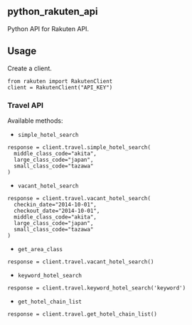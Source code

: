 ## python_rakuten_api

Python API for Rakuten API.

## Usage

Create a client.

```
from rakuten import RakutenClient
client = RakutenClient("API_KEY")
```

### Travel API

Available methods:

* `simple_hotel_search`

```
response = client.travel.simple_hotel_search(
  middle_class_code="akita",
  large_class_code="japan",
  small_class_code="tazawa"
)
```

* `vacant_hotel_search`

```
response = client.travel.vacant_hotel_search(
  checkin_date="2014-10-01",
  checkout_date="2014-10-01",
  middle_class_code="akita",
  large_class_code="japan",
  small_class_code="tazawa"
)
```

* `get_area_class`

```
response = client.travel.vacant_hotel_search()
```

* `keyword_hotel_search`

```
response = client.travel.keyword_hotel_search('keyword')
```

* `get_hotel_chain_list`

```
response = client.travel.get_hotel_chain_list()
```
